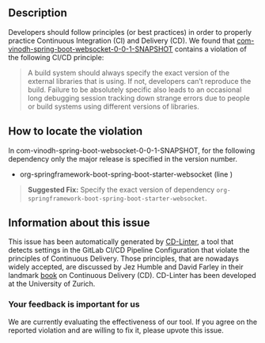 
## Description
Developers should follow principles (or best practices) in order to properly practice Continuous Integration (CI) and Delivery (CD).
We found that [com-vinodh-spring-boot-websocket-0-0-1-SNAPSHOT](https://gitlab.com/vinodh-thimmisetty/spring-boot-websocket/blob/master/.gitlab-ci.yml) contains a violation of the following CI/CD principle:

> A build system should always specify the exact version of the external libraries that is using.
If not, developers can’t reproduce the build. Failure to be absolutely specific also leads to an occasional long debugging session tracking down strange errors due to people or build systems using different versions of libraries.

## How to locate the violation

In com-vinodh-spring-boot-websocket-0-0-1-SNAPSHOT, for the following dependency only the major release is specified in the version number.

* org-springframework-boot-spring-boot-starter-websocket (line )

> **Suggested Fix:** Specify the exact version of dependency `org-springframework-boot-spring-boot-starter-websocket`.

## Information about this issue

This issue has been automatically generated by [CD-Linter](https://gitlab.com/Jancso/configuration-analytics), a tool that detects settings in the GitLab CI/CD Pipeline Configuration that violate the principles of Continuous Delivery. Those principles, that are nowadays widely accepted, are discussed by Jez Humble and David Farley in their landmark [book](https://www.oreilly.com/library/view/continuous-delivery-reliable/9780321670250/) on Continuous Delivery (CD). CD-Linter has been developed at the University of Zurich.

### Your feedback is important for us
We are currently evaluating the effectiveness of our tool. If you agree on the reported violation and are willing to fix it, please upvote this issue.